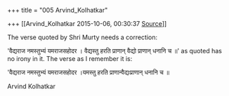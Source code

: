 +++
title = "005 Arvind_Kolhatkar"

+++
[[Arvind_Kolhatkar	2015-10-06, 00:30:37 [Source](https://groups.google.com/g/samskrita/c/qWg6JVtusH0)]]



The verse quoted by Shri Murty needs a correction:

  

'वैद्यराज नमस्तुभ्यं यमराजसहोदर । वैद्यस्तु हरति प्राणान् वैद्यो प्राणान् धनानि च ॥' as quoted has no irony in it. The verse as I remember it is:

  

'वैद्यराज नमस्तुभ्यं यमराजसहोदर ।यमस्तु हरति प्राणान्वैद्यःप्राणान् धनानि च ॥

  

Arvind Kolhatkar

> 
> > 
> > 
> > 

